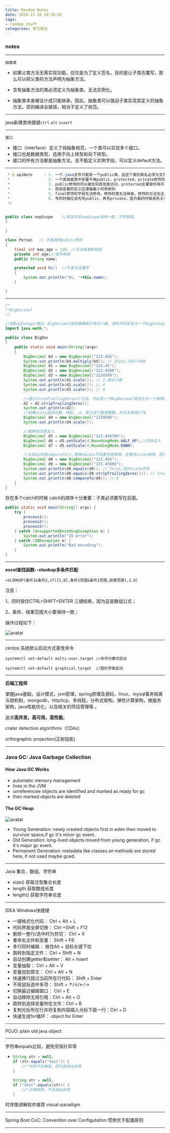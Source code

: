 ```yaml
---
title: Random Notes
date: 2019-12-10 19:16:31
tags:
- random stuff
categories: 学习笔记
---
```


### notes

---

`抽象类`

- 如果父类方法无需实现功能，仅仅是为了定义签名，目的是让子类去覆写，那么可以把父类的方法声明为抽象方法。

- 含有抽象方法的类必须定义为抽象类，无法实例化。

- 抽象类本身被设计成只能继承，因此，抽象类可以强迫子类实现其定义的抽象方法，否则编译会报错，相当于定义了规范。

---
java新建类快捷键`ctrl` `alt` `insert`

---

`接口`

- 接口（interface）定义了纯抽象规范，一个类可以实现多个接口。
- 接口也是数据类型，适用于向上转型和向下转型。
- 接口的所有方法都是抽象方法，且不能定义实例字段，可以定义default方法。

---



```java
 * @ apiNote     : 1. 一个.java文件只能有一个public类，且这个类的类名必须与文件名保持一致
 *                 2. 一个类或者类中变量不用public，protected，private修饰的，则其作用域为整个包。
 *                 3. public修饰的可以被任何其他类访问，protected主要是作用于继承关系，子类或子类的子类可以访问。private只能在类中访问
 *                 4. 局部变量的定义应遵循最小可用原则
 *                 5. final修饰的字段无法修改，修饰的类无法继承，修饰的方法无法重写。
 *                 6. 写的时候应该先写public，再写private，因为看的时候会先关注一个类暴露给外部的字段和方法。
 */


public class oopScope    //和文件名oopScope保持一致，不然报错。
{
    
}

class Person   // 不能再用public修饰
{
    final int max_age = 110; //无法再重新赋值
    private int age;//类作用域
    public String name;

    protected void hi()  //子类无法覆写
    {
        System.out.println("Hi, "+this.name);
    }

}
```



---

```java
/*
**BigDecimal
*/

//和BigInteger类似，BigDecimal用来精确表示多位小数，源码中的实现为一个BigInteger和一个scale来实现的，前者表示数值，后者表示小数位数
import java.math.*;

public class BigDec
{
    public static void main(String[]args)
    {
        BigDecimal bd = new BigDecimal("123.456");
        System.out.println(bd.multiply(bd)); // 15241.55677489
        BigDecimal d1 = new BigDecimal("123.45");
        BigDecimal d2 = new BigDecimal("123.4500");
        BigDecimal d3 = new BigDecimal("1234500");
        System.out.println(d1.scale()); // 2,两位小数
        System.out.println(d2.scale()); // 4
        System.out.println(d3.scale()); // 0

        //通过stripTrailingZeros()方法，可以将一个BigDecimal格式化为一个相等的，但去掉了末尾0的BigDecimal
        d2 = d2.stripTrailingZeros();
        System.out.println(d2);
        //如果scale返回负数，例如，-2，表示这个数是整数，并且末尾有2个0
        BigDecimal d4 = new BigDecimal("1234500");
        System.out.println(d4.scale());

        //截断和四舍五入
        BigDecimal d5 = new BigDecimal("123.456789");
        BigDecimal d6 = d5.setScale(4,RoundingMode.HALF_UP);//四舍五入
        BigDecimal d7 = d5.setScale(4,RoundingMode.DOWN);

        //比较必须用compareTo(),使用equals不仅要求值相等，还要求scale相等，因为equals是对象类实例统一的比较方法，要求对象的实例字段相等
        BigDecimal d8 = new BigDecimal("123.456");
        BigDecimal d9 = new BigDecimal("123.45600");
        System.out.println(d8.equals(d9)); // false,因为scale不同
        System.out.println(d8.equals(d9.stripTrailingZeros())); // true,因为d2去除尾部0后scale变为2
        System.out.println(d8.compareTo(d9)); // 0
    }
}
```

存在多个catch的时候 catch的顺序十分重要：子类必须要写在前面。

```java
public static void main(String[] args) {
    try {
        process1();
        process2();
        process3();
    } catch (UnsupportedEncodingException e) {
        System.out.println("IO error");
    } catch (IOException e) {
        System.out.println("Bad encoding");
    }
}
```

---



**excel查找函数--vlookup多条件匹配**

`=VLOOKUP(条件1&条件2,if({1,0},条件1范围&条件2范围,结果范围),2,0)`

注意：

1、同时按住CTRL+SHIFT+ENTER 三键结束，因为这是数组公式；

2、条件、结果范围大小要保持一致；

操作过程如下：

![avatar](https://img-blog.csdn.net/20151225163849880?watermark/2/text/aHR0cDovL2Jsb2cuY3Nkbi5uZXQv/font/5a6L5L2T/fontsize/400/fill/I0JBQkFCMA==/dissolve/70/gravity/Center)

---

centos 系统默认启动方式更改命令

```
systemctl set-default multi-user.target //命令行模式启动
```

```
systemctl set-default graphical.target  //图形界面启动
```

---

**后端工程师**

 掌握java基础，设计模式，jvm原理，spring原理及源码，linux，mysql事务隔离与锁机制，mongodb，http/tcp，多线程，分布式架构，弹性计算架构，微服务架构，java性能优化，以及相关的项目管理等 。

追求**高并发，高可用，高性能**。

crater detection algorithms（CDAs）

orthographic projection(正射投影)

---

### Java GC: Java Garbage Collection

#### How Java GC Works

- automatic memory management
- lives in the JVM
- unreferencee objects are identified and marked as ready for gc
- then marked objects are deleted
  
#### The GC Heap  
  ![avatar](https://stackify.com/wp-content/uploads/2017/05/Java-Garbage-Collection.png)
  
  - Young Generation: newly created objects first in eden then moved to survivor space,if gc it's minor gc event.
  - Old Generation: long-lived objects moved from young generation, if gc it's major gc event.
  - Permanent Generation: metadata like classes an methods are stored here, if not used maybe gced.

---


Java 集合、数组、字符串
- size() 获取泛型集合长度
- length 获取数组长度
- length() 获取字符串长度

---

IDEA Windows快捷键
- 一键格式化代码： Ctrl + Alt + L
- 代码界面全屏切换： Ctrl +Shift + F12
- 删除一整行/选中时为剪切： Ctrl + X
- 重命名文件和变量： Shift + F6
- 多行同时编辑： 按住Alt + 鼠标左键下拉
- 跳转到指定文件： Ctrl + Shift + N
- 自动创建getter和setter： Alt + Insert
- 变量抽取： Ctrl + Alt + V
- 变量加到原文： Ctrl + Alt + N
- 快速换行跳过当前所在行代码： Shift + Enter
- 不用鼠标选中多项： Shift + ↑/↓/←/→
- 切换最近编辑窗口： Ctrl + E
- 自动移除无用引用：Ctrl + Alt + O
- 跳转到选择变量所在文件：Ctrl + B
- 复制光标所在行并将复制内容插入光标下面一行：Ctrl + D
- 快速生成for循环： object.for Enter
---

POJO: plain old java object

---


字符串equals比较，避免空指针异常
- ```java
  String str = null;
  if (str.equals("test")) {
      //*代码不会触发，因为会抛出异常
  }

  String str = null;
  if ("test".equals(str)) {
      //*正确用例，不会抛出异常
  }
  ```

时序图讲解软件推荐
visual-paradigm

---
Spring Boot
CoC: Convention over Configutation
惯例优于配置原则

---



